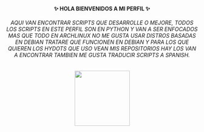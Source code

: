 <h4 align="center">✨ HOLA BIENVENIDOS A MI PERFIL ✨</p>

<h6 align="center">AQUI VAN ENCONTRAR SCRIPTS QUE DESARROLLE O MEJORE, TODOS LOS SCRIPTS EN ESTE PERFIL SON EN PYTHON Y VAN A SER ENFOCADOS MAS QUE TODO EN ARCHLINUX NO ME GUSTA USAR DISTROS BASADAS EN DEBIAN TRATARE QUE FUNCIONEN EN DEBIAN Y PARA LOS QUE QUIEREN LOS HYDOTS QUE USO VEAN MIS REPOSITORIOS HAY LOS VAN A ENCONTRAR TAMBIEN ME GUSTA TRADUCIR SCRIPTS A SPANISH. </h6>

<div align="center">
  <img height="145" src="https://upload.wikimedia.org/wikipedia/commons/e/e8/Archlinux-logo-standard-version.png"  />





